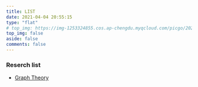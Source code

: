 ```yaml
---
title: LIST
date: 2021-04-04 20:55:15
type: "flat"
# top_img: https://img-1253324855.cos.ap-chengdu.myqcloud.com/picgo/20210729003921.png
top_img: false
aside: false
comments: false
---
```


<div class="simple-list">



### Reserch list

* [Graph Theory]()

</div>